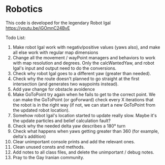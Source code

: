 # Robotics
This code is developed for the legendary Robot Igal
https://youtu.be/iGOmnC24BvE

Todo List:
  1. Make robot Igal work with negativ/positive values (yaws also), and make all else work with regular map dimensions
  2. Change all the movement / wayPoint managers and behaviors to work with map resolution and degrees.
     Only the calcWantedYaw, and robot Igal's input and output need to do the conversions.
  3. Check why robot Igal goes to a different yaw (greater than needed).
  4. Check why the route doesn't planned to go straight at the first intersection (and generates two waypoints instead).
  5. Add yaw change for obstacle avoidence
  6. Make GoToPoint try again when he fails to get to the correct point.
     We can make the GoToPoint (or goForward) check every X iterations that the robot is in the right way
     (if not, we can start a new GoToPoint from the updated robot location).
  7. Somehow robot Igal's location started to update really slow. Maybe it's the update particles and belief calculation fault?
  8. Check why the needed delta yaw describes a 180° turn
  9. Check what happens when yaws getting greater than 360 (for example, delta's addition)
  10. Clear unimportant console prints and add the relevant ones.
  11. Clean unused consts and methods.
  12. Add notes to all class files, and delete the unimportant / debug notes.
  13. Pray to the Gay Iranian community.
